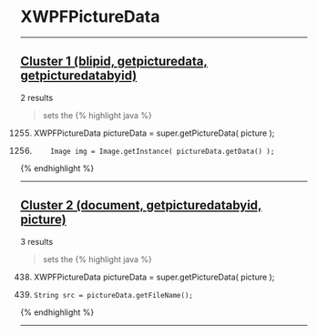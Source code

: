 # XWPFPictureData

***

## [Cluster 1 (blipid, getpicturedata, getpicturedatabyid)](./1)
2 results
> sets the 
{% highlight java %}
1255. XWPFPictureData pictureData = super.getPictureData( picture );
1260.         Image img = Image.getInstance( pictureData.getData() );
{% endhighlight %}

***

## [Cluster 2 (document, getpicturedatabyid, picture)](./2)
3 results
> sets the 
{% highlight java %}
438. XWPFPictureData pictureData = super.getPictureData( picture );
442.     String src = pictureData.getFileName();
{% endhighlight %}

***

